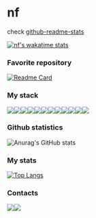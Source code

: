 # nf
check [github-readme-stats](https://github.com/anuraghazra/github-readme-stats)

[![nf's wakatime stats](https://github-readme-stats.vercel.app/api/wakatime?username=nf)](https://github.com/anuraghazra/github-readme-stats)



### Favorite repository

[![Readme Card](https://github-readme-stats.vercel.app/api/pin/?username=nirvanaflame&repo=exercism&theme=tokyonight)](https://github.com/nirvanaflame/exercism)

### My stack

<img src="https://img.shields.io/badge/Python-161B22?style=for-the-badge&logo=Python&logoColor=yellow"/><img src="https://img.shields.io/badge/NumPy-161B22?style=for-the-badge&logo=NumPy&logoColor=013243"/><img src="https://img.shields.io/badge/C Sharp-161B22?style=for-the-badge&logo=C Sharp&logoColor=006400"/><img src="https://img.shields.io/badge/C++-161B22?style=for-the-badge&logo=C&logoColor=#00599C"/><img src="https://img.shields.io/badge/PHP-161B22?style=for-the-badge&logo=PHP&logoColor=#777BB4"/><img src="https://img.shields.io/badge/JSON-161B22?style=for-the-badge&logo=JSON&logoColor=808080"/><img src="https://img.shields.io/badge/phpMyAdmin-161B22?style=for-the-badge&logo=phpMyAdmin&logoColor=#6C78AF"/><img src="https://img.shields.io/badge/MySQL-161B22?style=for-the-badge&logo=MySQL&logoColor=4479A1"/><img src="https://img.shields.io/badge/HTML-161B22?style=for-the-badge&logo=HTML5&logoColor=#E34F26"/><img src="https://img.shields.io/badge/CSS-161B22?style=for-the-badge&logo=CSS3&logoColor=1572B6"/><img src="https://img.shields.io/badge/Git-161B22?style=for-the-badge&logo=Git&logoColor=#F05032"/><img src="https://img.shields.io/badge/GitHub-161B22?style=for-the-badge&logo=GitHub&logoColor=808080"/>

### Github statistics

![Anurag's GitHub stats](https://github-readme-stats.vercel.app/api?username=Obl1Que&show_icons=true&theme=dark)

### My stats
[![Top Langs](https://github-readme-stats.vercel.app/api/top-langs/?username=Obl1Que&layout=compact&theme=dark)](https://github.com/Obl1Que/github-readme-stats)

### Contacts

<a href="https://webz.telegram.org/#-1595812619"><img src="https://img.shields.io/badge/Telegram-161B22?style=for-the-badge&logo=Telegram&logoColor=26A5E4"/></a><a href="https://vk.com/alxdzh"><img src="https://img.shields.io/badge/VK-161B22?style=for-the-badge&logo=VK&logoColor=0077FF"/></a>
